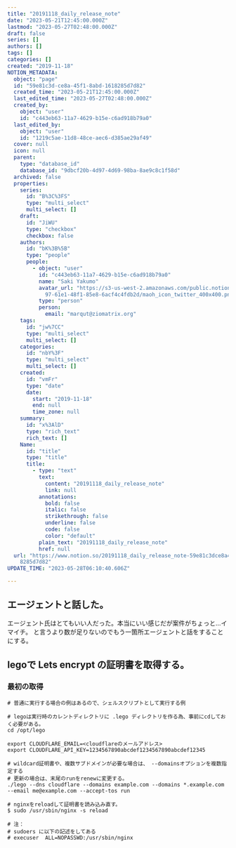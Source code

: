 ```yaml
---
title: "20191118_daily_release_note"
date: "2023-05-21T12:45:00.000Z"
lastmod: "2023-05-27T02:48:00.000Z"
draft: false
series: []
authors: []
tags: []
categories: []
created: "2019-11-18"
NOTION_METADATA:
  object: "page"
  id: "59e81c3d-ce8a-45f1-8abd-1618285d7d82"
  created_time: "2023-05-21T12:45:00.000Z"
  last_edited_time: "2023-05-27T02:48:00.000Z"
  created_by:
    object: "user"
    id: "c443eb63-11a7-4629-b15e-c6ad918b79a0"
  last_edited_by:
    object: "user"
    id: "1219c5ae-11d8-48ce-aec6-d385ae29af49"
  cover: null
  icon: null
  parent:
    type: "database_id"
    database_id: "9dbcf20b-4d97-4d69-98ba-8ae9c8c1f58d"
  archived: false
  properties:
    series:
      id: "B%3C%3FS"
      type: "multi_select"
      multi_select: []
    draft:
      id: "JiWU"
      type: "checkbox"
      checkbox: false
    authors:
      id: "bK%3B%5B"
      type: "people"
      people:
        - object: "user"
          id: "c443eb63-11a7-4629-b15e-c6ad918b79a0"
          name: "Saki Yakumo"
          avatar_url: "https://s3-us-west-2.amazonaws.com/public.notion-static.com/3ad1c4\
            97-61e1-48f1-85e8-6acf4c4fdb2d/maoh_icon_twitter_400x400.png"
          type: "person"
          person:
            email: "marqut@ziomatrix.org"
    tags:
      id: "jw%7CC"
      type: "multi_select"
      multi_select: []
    categories:
      id: "nbY%3F"
      type: "multi_select"
      multi_select: []
    created:
      id: "vmFr"
      type: "date"
      date:
        start: "2019-11-18"
        end: null
        time_zone: null
    summary:
      id: "x%3AlD"
      type: "rich_text"
      rich_text: []
    Name:
      id: "title"
      type: "title"
      title:
        - type: "text"
          text:
            content: "20191118_daily_release_note"
            link: null
          annotations:
            bold: false
            italic: false
            strikethrough: false
            underline: false
            code: false
            color: "default"
          plain_text: "20191118_daily_release_note"
          href: null
  url: "https://www.notion.so/20191118_daily_release_note-59e81c3dce8a45f18abd161\
    8285d7d82"
UPDATE_TIME: "2023-05-28T06:10:40.606Z"

---
```

<link rel="stylesheet" href="https://cdn.jsdelivr.net/npm/katex@0.16.2/dist/katex.min.css" integrity="sha384-bYdxxUwYipFNohQlHt0bjN/LCpueqWz13HufFEV1SUatKs1cm4L6fFgCi1jT643X" crossorigin="anonymous">


## エージェントと話した。


エージェント氏はとてもいい人だった。本当にいい感じだが案件がちょっと…イマイチ。 と言うより数が足りないのでもう一箇所エージェントと話をすることにする。


## legoで Lets encrypt の証明書を取得する。


### 最初の取得


```text
# 普通に実行する場合の例はあるので、シェルスクリプトとして実行する例

# legoは実行時のカレントディレクトリに .lego ディレクトリを作る為、事前にcdしておく必要がある。
cd /opt/lego

export CLOUDFLARE_EMAIL=<cloudflareのメールアドレス>
export CLOUDFLARE_API_KEY=1234567890abcdef1234567890abcdef12345

# wildcard証明書や、複数サブドメインが必要な場合は、 --domainsオプションを複数指定する
# 更新の場合は、末尾のrunをrenewに変更する。
./lego --dns cloudflare --domains example.com --domains *.example.com --email me@example.com --accept-tos run

# nginxをreloadして証明書を読み込み直す。
$ sudo /usr/sbin/nginx -s reload

# 注：
# sudoers に以下の記述をしてある
# execuser  ALL=NOPASSWD:/usr/sbin/nginx
```


